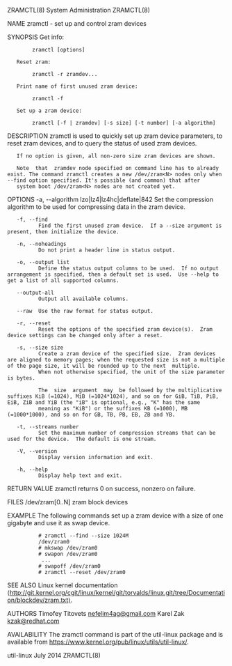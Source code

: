 ZRAMCTL(8)                                                                                  System Administration                                                                                  ZRAMCTL(8)

NAME
       zramctl - set up and control zram devices

SYNOPSIS
       Get info:

            zramctl [options]

       Reset zram:

            zramctl -r zramdev...

       Print name of first unused zram device:

            zramctl -f

       Set up a zram device:

            zramctl [-f | zramdev] [-s size] [-t number] [-a algorithm]

DESCRIPTION
       zramctl is used to quickly set up zram device parameters, to reset zram devices, and to query the status of used zram devices.

       If no option is given, all non-zero size zram devices are shown.

       Note  that  zramdev node specified on command line has to already exist. The command zramctl creates a new /dev/zram<N> nodes only when --find option specified. It's possible (and common) that after
       system boot /dev/zram<N> nodes are not created yet.

OPTIONS
       -a, --algorithm lzo|lz4|lz4hc|deflate|842
              Set the compression algorithm to be used for compressing data in the zram device.

       -f, --find
              Find the first unused zram device.  If a --size argument is present, then initialize the device.

       -n, --noheadings
              Do not print a header line in status output.

       -o, --output list
              Define the status output columns to be used.  If no output arrangement is specified, then a default set is used.  Use --help to get a list of all supported columns.

       --output-all
              Output all available columns.

       --raw  Use the raw format for status output.

       -r, --reset
              Reset the options of the specified zram device(s).  Zram device settings can be changed only after a reset.

       -s, --size size
              Create a zram device of the specified size.  Zram devices are aligned to memory pages; when the requested size is not a multiple of the page size, it will be rounded up to the next  multiple.
              When not otherwise specified, the unit of the size parameter is bytes.

              The  size  argument  may  be followed by the multiplicative suffixes KiB (=1024), MiB (=1024*1024), and so on for GiB, TiB, PiB, EiB, ZiB and YiB (the "iB" is optional, e.g., "K" has the same
              meaning as "KiB") or the suffixes KB (=1000), MB (=1000*1000), and so on for GB, TB, PB, EB, ZB and YB.

       -t, --streams number
              Set the maximum number of compression streams that can be used for the device.  The default is one stream.

       -V, --version
              Display version information and exit.

       -h, --help
              Display help text and exit.

RETURN VALUE
       zramctl returns 0 on success, nonzero on failure.

FILES
       /dev/zram[0..N]
              zram block devices

EXAMPLE
       The following commands set up a zram device with a size of one gigabyte and use it as swap device.

              # zramctl --find --size 1024M
              /dev/zram0
              # mkswap /dev/zram0
              # swapon /dev/zram0
               ...
              # swapoff /dev/zram0
              # zramctl --reset /dev/zram0

SEE ALSO
       Linux kernel documentation ⟨http://git.kernel.org/cgit/linux/kernel/git/torvalds/linux.git/tree/Documentation/blockdev/zram.txt⟩.

AUTHORS
       Timofey Titovets <nefelim4ag@gmail.com>
       Karel Zak <kzak@redhat.com>

AVAILABILITY
       The zramctl command is part of the util-linux package and is available from https://www.kernel.org/pub/linux/utils/util-linux/.

util-linux                                                                                        July 2014                                                                                        ZRAMCTL(8)
